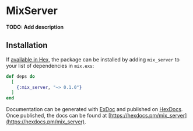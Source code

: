 # MixServer

**TODO: Add description**

## Installation

If [available in Hex](https://hex.pm/docs/publish), the package can be installed
by adding `mix_server` to your list of dependencies in `mix.exs`:

```elixir
def deps do
  [
    {:mix_server, "~> 0.1.0"}
  ]
end
```

Documentation can be generated with [ExDoc](https://github.com/elixir-lang/ex_doc)
and published on [HexDocs](https://hexdocs.pm). Once published, the docs can
be found at [https://hexdocs.pm/mix_server](https://hexdocs.pm/mix_server).

